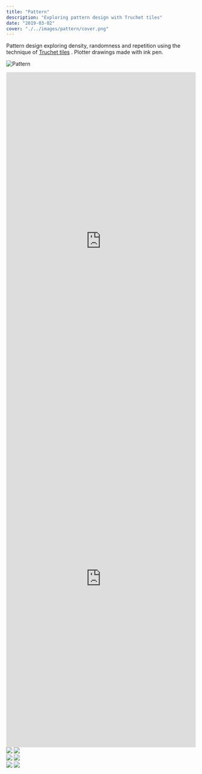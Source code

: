```yaml
---
title: "Pattern"
description: "Exploring pattern design with Truchet tiles"
date: "2019-03-02"
cover: "./../images/pattern/cover.png"
---
```


<div class="text">
Pattern design exploring density, randomness and repetition using the technique of <a href="https://en.wikipedia.org/wiki/Truchet_tiles" target="_blank">Truchet tiles</a> . Plotter drawings made with ink pen.
</div>

![Pattern](./../images/pattern/IMG_0532-2.jpg)

<div class="row-video">
<div style="padding:177.78% 0 0 0;position:relative;"><iframe src="https://player.vimeo.com/video/413833791?autoplay=1&loop=1&title=0&byline=0&portrait=0&muted=1" style="position:absolute;top:0;left:0;width:100%;height:100%;" frameborder="0" allow="autoplay; fullscreen" allowfullscreen></iframe></div><script src="https://player.vimeo.com/api/player.js"></script>
<div style="padding:177.78% 0 0 0;position:relative;"><iframe src="https://player.vimeo.com/video/413833802?autoplay=1&loop=1&title=0&byline=0&portrait=0&muted=1" style="position:absolute;top:0;left:0;width:100%;height:100%;" frameborder="0" allow="autoplay; fullscreen" allowfullscreen></iframe></div><script src="https://player.vimeo.com/api/player.js"></script>
</div>

<div class="row">
  <img src="./../images/pattern/00.jpg" />
  <img src="./../images/pattern/01.jpg" />
</div>

<div class="row">
  <img src="./../images/pattern/02.jpg" />
  <img src="./../images/pattern/03.jpg" />
</div>

<div class="row">
  <img src="./../images/pattern/04.jpg" />
  <img src="./../images/pattern/05.jpg" />
</div>
